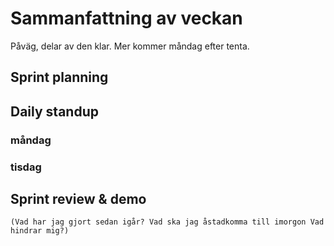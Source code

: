 # Sammanfattning av veckan
Påväg, delar av den klar. Mer kommer måndag efter tenta.
## Sprint planning

## Daily standup
### måndag

### tisdag

## Sprint review & demo
    (Vad har jag gjort sedan igår? Vad ska jag åstadkomma till imorgon Vad hindrar mig?)